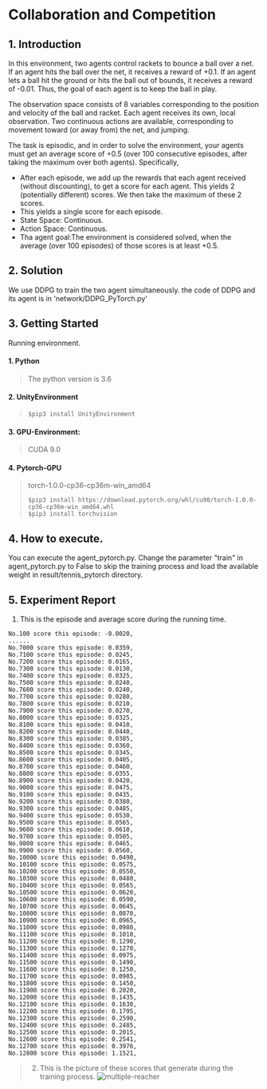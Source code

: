 # Collaboration and Competition
## 1. Introduction
In this environment, two agents control rackets to bounce a ball over a net. If an agent hits the ball over the net, it receives a reward of +0.1. If an agent lets a ball hit the ground or hits the ball out of bounds, it receives a reward of -0.01. Thus, the goal of each agent is to keep the ball in play.

The observation space consists of 8 variables corresponding to the position and velocity of the ball and racket. Each agent receives its own, local observation. Two continuous actions are available, corresponding to movement toward (or away from) the net, and jumping.

The task is episodic, and in order to solve the environment, your agents must get an average score of +0.5 (over 100 consecutive episodes, after taking the maximum over both agents). Specifically,

- After each episode, we add up the rewards that each agent received (without discounting), to get a score for each agent. This yields 2 (potentially different) scores. We then take the maximum of these 2 scores.
- This yields a single score for each episode.
- State Space: Continuous.
- Action Space: Continuous.
- Tha agent goal:The environment is considered solved, when the average (over 100 episodes) of those scores is at least +0.5.

## 2. Solution
We use DDPG to train the two agent simultaneously.
the code of DDPG and its agent is in 'network/DDPG_PyTorch.py' 

## 3. Getting Started
Running environment.
#### 1. Python
> The python version is 3.6
#### 2. UnityEnvironment
>```text
>$pip3 install UnityEnvironment
>```
#### 3. GPU-Environment:
> 
>CUDA 9.0
>
#### 4. Pytorch-GPU
>torch-1.0.0-cp36-cp36m-win_amd64 
>```text
>$pip3 install https://download.pytorch.org/whl/cu90/torch-1.0.0-cp36-cp36m-win_amd64.whl
>$pip3 install torchvision
>```

## 4. How to execute.
You can execute the agent_pytorch.py.
Change the parameter "train" in agent_pytorch.py to False to skip the training process and load the available weight in 
result/tennis_pytorch directory.
## 5. Experiment Report
1. This is the episode and average score during the running time.
```text
No.100 score this episode: -0.0020, 
...... 
No.7000 score this episode: 0.0359, 
No.7100 score this episode: 0.0245, 
No.7200 score this episode: 0.0165, 
No.7300 score this episode: 0.0130, 
No.7400 score this episode: 0.0325, 
No.7500 score this episode: 0.0240, 
No.7600 score this episode: 0.0240, 
No.7700 score this episode: 0.0280, 
No.7800 score this episode: 0.0210, 
No.7900 score this episode: 0.0270, 
No.8000 score this episode: 0.0325, 
No.8100 score this episode: 0.0410, 
No.8200 score this episode: 0.0440, 
No.8300 score this episode: 0.0385, 
No.8400 score this episode: 0.0360, 
No.8500 score this episode: 0.0345, 
No.8600 score this episode: 0.0405, 
No.8700 score this episode: 0.0460, 
No.8800 score this episode: 0.0355, 
No.8900 score this episode: 0.0420, 
No.9000 score this episode: 0.0475, 
No.9100 score this episode: 0.0435, 
No.9200 score this episode: 0.0380, 
No.9300 score this episode: 0.0485, 
No.9400 score this episode: 0.0530, 
No.9500 score this episode: 0.0565, 
No.9600 score this episode: 0.0610, 
No.9700 score this episode: 0.0505, 
No.9800 score this episode: 0.0465, 
No.9900 score this episode: 0.0560, 
No.10000 score this episode: 0.0490, 
No.10100 score this episode: 0.0575, 
No.10200 score this episode: 0.0550, 
No.10300 score this episode: 0.0480, 
No.10400 score this episode: 0.0565, 
No.10500 score this episode: 0.0620, 
No.10600 score this episode: 0.0590, 
No.10700 score this episode: 0.0645, 
No.10800 score this episode: 0.0870, 
No.10900 score this episode: 0.0965, 
No.11000 score this episode: 0.0980, 
No.11100 score this episode: 0.1010, 
No.11200 score this episode: 0.1290, 
No.11300 score this episode: 0.1270, 
No.11400 score this episode: 0.0975, 
No.11500 score this episode: 0.1490, 
No.11600 score this episode: 0.1250, 
No.11700 score this episode: 0.0985, 
No.11800 score this episode: 0.1450, 
No.11900 score this episode: 0.2020, 
No.12000 score this episode: 0.1435, 
No.12100 score this episode: 0.1630, 
No.12200 score this episode: 0.1795, 
No.12300 score this episode: 0.2590, 
No.12400 score this episode: 0.2485, 
No.12500 score this episode: 0.2015, 
No.12600 score this episode: 0.2541, 
No.12700 score this episode: 0.3976, 
No.12800 score this episode: 1.1521, 
```
>2. This is the picture of these scores that generate during the training process.
>![multiple-reacher](https://i.ibb.co/gDdk3Kj/Tennis.png)

